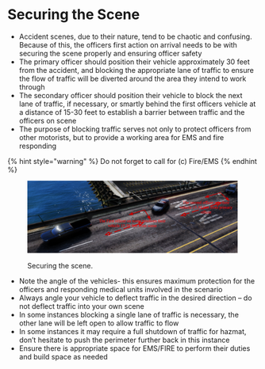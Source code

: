 # Securing the Scene

* Accident scenes, due to their nature, tend to be chaotic and confusing. Because of this, the officers first action on arrival needs to be with securing the scene properly and ensuring officer safety
* The primary officer should position their vehicle approximately 30 feet from the accident, and blocking the appropriate lane of traffic to ensure the flow of traffic will be diverted around the area they intend to work through
* The secondary officer should position their vehicle to block the next lane of traffic, if necessary, or smartly behind the first officers vehicle at a distance of 15-30 feet to establish a barrier between traffic and the officers on scene
* The purpose of blocking traffic serves not only to protect officers from other motorists, but to provide a working area for EMS and fire responding

{% hint style="warning" %}
Do not forget to call for (c) Fire/EMS​
{% endhint %}

<figure><img src="../../.gitbook/assets/image.png" alt=""><figcaption><p>Securing the scene.</p></figcaption></figure>

* Note the angle of the vehicles- this ensures maximum protection for the officers and responding medical units involved in the scenario
* Always angle your vehicle to deflect traffic in the desired direction – do not deflect traffic into your own scene
* In some instances blocking a single lane of traffic is necessary, the other lane will be left open to allow traffic to flow
* In some instances it may require a full shutdown of traffic for hazmat, don’t hesitate to push the perimeter further back in this instance
* Ensure there is appropriate space for EMS/FIRE to perform their duties and build space as needed
